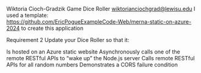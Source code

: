 Wiktoria Cioch-Gradzik Game Dice Roller wiktorianciochgrad@lewisu.edu
I used a template:  
https://github.com/EricPogueExampleCode-Web/merna-static-on-azure-2024
to create this application

Requirement 2
Update your Dice Roller so that it:

Is hosted on an Azure static website
Asynchronously calls one of the remote RESTful APIs to “wake up” the Node.js server
Calls remote RESTful APIs for all random numbers
Demonstrates a CORS failure condition